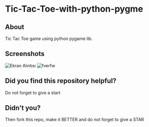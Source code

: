 # Tic-Tac-Toe-with-python-pygme

## About
Tic Tac Toe game using python pygame lib.

## Screenshots
![Ekran Alıntısı](https://user-images.githubusercontent.com/115498182/225873378-d2e33ec7-f7a2-4d6f-8333-5eaebb996a62.PNG)
![fverfw](https://user-images.githubusercontent.com/115498182/225873401-de490d30-6c19-464e-baad-8c0d88f770bb.PNG)

## Did you find this repository helpful?
Do not forget to give a start

## Didn't you?
Then fork this repo, make it BETTER and do not forget to give a STAR
